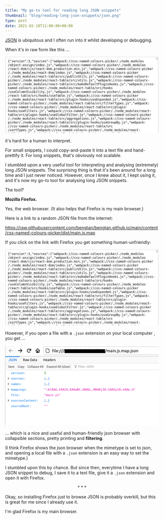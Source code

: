 ```yaml
---
title: "My go-to tool for reading long JSON snippets"
thumbnail: "blog/reading-long-json-snippets/json.png"
type: post
date: 2021-02-10T12:00:00+08:00
---
```


[JSON](https://www.json.org/json-en.html) is ubiquitous and I often run into it whilst developing or debugging.

When it's in raw form like this ...

![json as raw text](plaintext.jpg)

it's hard for a human to interpret.

For small snippets, I could copy-and-paste it into a text file and hand-prettify it. For long snippets, that's obviously not scalable.

I stumbled upon a very useful tool for interpreting and analysing (extremely) long JSON snippets. The surprising thing is that it's been around for a long time and I just never noticed. However, once I knew about it, I kept using it, and it's now my go-to tool for analysing long JSON snippets.

The tool?

**Mozilla Firefox.**

Yes, the web browser. (It also helps that Firefox is my main browser.)

Here is a link to a random JSON file from the internet:

https://raw.githubusercontent.com/bengtan/bengtan.github.io/main/content/css-named-colours-picker/dist/main.js.map

If you click on the link with Firefox you get something human-unfriendly:

![json as raw text](plaintext.jpg)

However, if you open a file with a `.json` extension on your local computer , you get ...

![json in firefox json browser](json.png)

... which is a nice and useful and human-friendly json browser with collapsible sections, pretty printing and **filtering**.

(I think Firefox shows the json browser when the mimetype is set to json, and opening a local file with a `.json` extension is an easy way to set the mimetype.)

I stumbled upon this by chance. But since then, everytime I have a long JSON snippet to debug, I save it to a text file, give it a `.json` extension and open it with Firefox.

<p style="text-align: center;">* * *</p>

Okay, so installing Firefox just to browse JSON is probably overkill, but this is great for me since I already use it.

I'm glad Firefox is my main browser.

